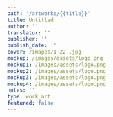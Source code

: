 ```yaml
---
path: '/artworks/{{title}}'
title: Untitled
author: ''
translator: ''
publisher: ''
publish_date: ''
cover: /images/1-22-.jpg
mockup: /images/assets/logo.png
mockup1: /images/assets/logo.png
mockup2: /images/assets/logo.png
mockup3: /images/assets/logo.png
mockup4: /images/assets/logo.png
notes: ''
type: work_art
featured: false
---
```

